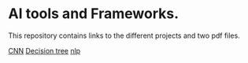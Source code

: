 # AI tools and Frameworks.

This repository contains links to the different projects and two pdf files.

[CNN]()
[Decision tree]()
[nlp]()